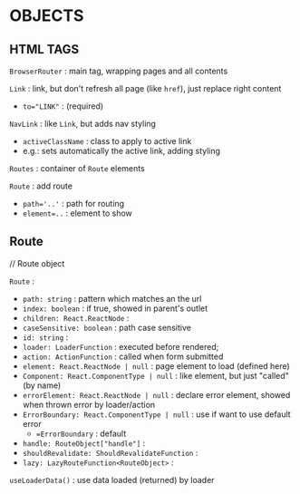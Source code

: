 # OBJECTS

## HTML TAGS
`BrowserRouter` : main tag, wrapping pages and all contents  

`Link` : link, but don't refresh all page (like `href`), just replace right content  
*	`to="LINK"` : (required)  

`NavLink` : like `Link`, but adds nav styling
*	`activeClassName` : class to apply to active link
*	e.g.: sets automatically the active link, adding styling

`Routes` : container of `Route` elements  

`Route` : add route  
*	`path='..'` : path for routing  
*	`element=..` : element to show  

## Route
// Route object

`Route` :  
*	`path: string` : pattern which matches an the url  
*	`index: boolean` : if true, showed in parent's outlet  
*	`children: React.ReactNode` :   
*	`caseSensitive: boolean` : path case sensitive  
*	`id: string` :   
*	`loader: LoaderFunction` : executed before rendered;
*	`action: ActionFunction` : called when form submitted  
*	`element: React.ReactNode | null` : page element to load (defined here)  
*	`Component: React.ComponentType | null` : like element, but just "called" (by name)  
*	`errorElement: React.ReactNode | null` : declare error element, showed when thrown error by loader/action  
*	`ErrorBoundary: React.ComponentType | null` : use if want to use default error  
	*	`=ErrorBoundary` : default  
*	`handle: RouteObject["handle"]` :   
*	`shouldRevalidate: ShouldRevalidateFunction` :   
*	`lazy: LazyRouteFunction<RouteObject>` :   

`useLoaderData()` : use data loaded (returned) by loader  